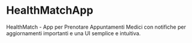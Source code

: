# HealthMatchApp
HealthMatch - App per Prenotare Appuntamenti Medici   con notifiche per aggiornamenti importanti e una UI semplice e intuitiva.
